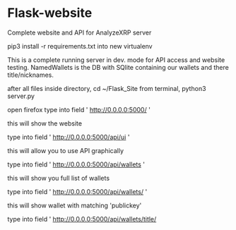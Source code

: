 # Flask-website
Complete website and API for AnalyzeXRP server

pip3 install -r requirements.txt into new virtualenv

This is a complete running server in dev. mode for API access and website testing.
NamedWallets is the DB with SQlite containing our wallets and there title/nicknames.

after all files inside directory, cd ~/Flask_Site
from terminal, python3 server.py

open firefox
type into field ' http://0.0.0.0:5000/ '

this will show the website

type into field ' http://0.0.0.0:5000/api/ui '

this will allow you to use API graphically

type into field ' http://0.0.0.0:5000/api/wallets '

this will show you full list of wallets

type into field ' http://0.0.0.0:5000/api/wallets/<publickey> '
  
this will show wallet with matching 'publickey'

type into field ' http://0.0.0.0:5000/api/wallets/title/<title> '

this will show all wallet matching 'title'

use ' test_api.py ' as example in python script to extract data 
